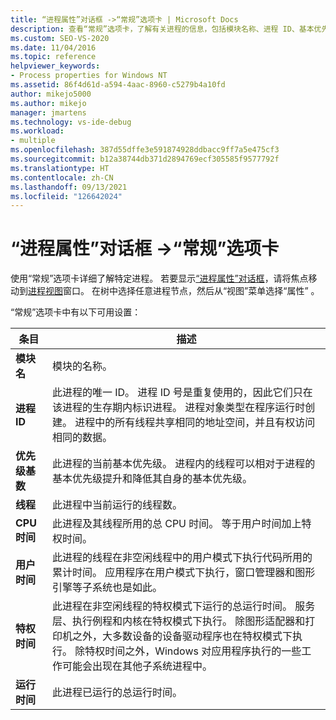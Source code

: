 ```yaml
---
title: “进程属性”对话框 ->“常规”选项卡 | Microsoft Docs
description: 查看“常规”选项卡，了解有关进程的信息，包括模块名称、进程 ID、基本优先级、线程计数、CPU 时间、用户时间和运行时间。
ms.custom: SEO-VS-2020
ms.date: 11/04/2016
ms.topic: reference
helpviewer_keywords:
- Process properties for Windows NT
ms.assetid: 86f4d61d-a594-4aac-8960-c5279b4a10fd
author: mikejo5000
ms.author: mikejo
manager: jmartens
ms.technology: vs-ide-debug
ms.workload:
- multiple
ms.openlocfilehash: 387d55dffe3e591874928ddbacc9ff7a5e475cf3
ms.sourcegitcommit: b12a38744db371d2894769ecf305585f9577792f
ms.translationtype: HT
ms.contentlocale: zh-CN
ms.lasthandoff: 09/13/2021
ms.locfileid: "126642024"
---
```

# <a name="general-tab-process-properties-dialog-box"></a>“进程属性”对话框 ->“常规”选项卡
使用“常规”选项卡详细了解特定进程。 若要显示[“进程属性”对话框](../debugger/process-properties-dialog-box.md)，请将焦点移动到[进程视图](../debugger/processes-view.md)窗口。 在树中选择任意进程节点，然后从“视图”菜单选择“属性” 。

 “常规”选项卡中有以下可用设置：

|条目|描述|
|-----------|-----------------|
|**模块名**|模块的名称。|
|**进程 ID**|此进程的唯一 ID。 进程 ID 号是重复使用的，因此它们只在该进程的生存期内标识进程。 进程对象类型在程序运行时创建。 进程中的所有线程共享相同的地址空间，并且有权访问相同的数据。|
|**优先级基数**|此进程的当前基本优先级。 进程内的线程可以相对于进程的基本优先级提升和降低其自身的基本优先级。|
|**线程**|此进程中当前运行的线程数。|
|**CPU 时间**|此进程及其线程所用的总 CPU 时间。 等于用户时间加上特权时间。|
|**用户时间**|此进程的线程在非空闲线程中的用户模式下执行代码所用的累计时间。 应用程序在用户模式下执行，窗口管理器和图形引擎等子系统也是如此。|
|**特权时间**|此进程在非空闲线程的特权模式下运行的总运行时间。 服务层、执行例程和内核在特权模式下执行。 除图形适配器和打印机之外，大多数设备的设备驱动程序也在特权模式下执行。 除特权时间之外，Windows 对应用程序执行的一些工作可能会出现在其他子系统进程中。|
|**运行时间**|此进程已运行的总运行时间。|